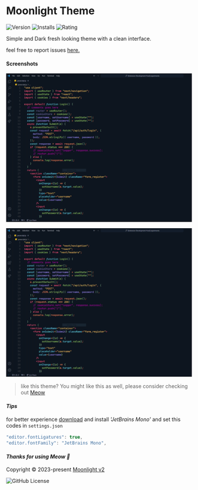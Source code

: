 # Moonlight Theme

![Version](https://img.shields.io/visual-studio-marketplace/v/irfanshadikrishad.moonlight-theme-v2?style=for-the-badge&labelColor=1b1b1b&color=f5f5f5)&nbsp;![Installs](https://img.shields.io/visual-studio-marketplace/i/irfanshadikrishad.moonlight-theme-v2?style=for-the-badge&labelColor=1b1b1b&color=f5f5f5)&nbsp;![Rating](https://img.shields.io/visual-studio-marketplace/stars/irfanshadikrishad.moonlight-theme-v2?style=for-the-badge&labelColor=1b1b1b&color=f5f5f5)

Simple and Dark fresh looking theme with a clean interface.

feel free to report issues [here.](https://github.com/irfanshadikrishad/moonlight-theme/issues)

#### Screenshots

![Screenshot1](assets/preview/moonlight-preview-1.png)

![Screenshot2](assets/preview/moonlight-preview-1.png)

> like this theme? You might like this as well, please consider checking out [Meow](https://marketplace.visualstudio.com/items?itemName=irfanshadikrishad.meow)

#### _Tips_

for better experience [download](https://www.jetbrains.com/lp/mono/) and install _'JetBrains Mono'_ and set this codes in `settings.json`

```javascript
"editor.fontLigatures": true,
"editor.fontFamily": "JetBrains Mono",
```

#### _Thanks for using Meow 🤍_

Copyright © 2023-present [Moonlight v2](https://marketplace.visualstudio.com/items?itemName=irfanshadikrishad.moonlight-theme-v2)

![GitHub License](https://img.shields.io/github/license/irfanshadikrishad/moonlight-theme?style=for-the-badge&labelColor=1b1b1b&color=f5f5f5)
